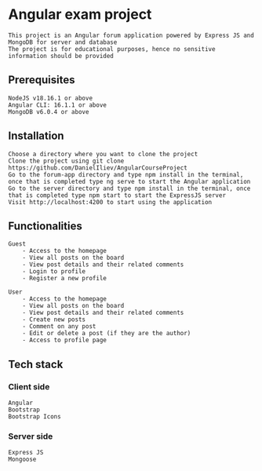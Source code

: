 # Angular exam project
    This project is an Angular forum application powered by Express JS and MongoDB for server and database
    The project is for educational purposes, hence no sensitive information should be provided

## Prerequisites
    NodeJS v18.16.1 or above
    Angular CLI: 16.1.1 or above
    MongoDB v6.0.4 or above

## Installation
    Choose a directory where you want to clone the project
    Clone the project using git clone https://github.com/DanielIliev/AngularCourseProject
    Go to the forum-app directory and type npm install in the terminal, once that is completed type ng serve to start the Angular application
    Go to the server directory and type npm install in the terminal, once that is completed type npm start to start the ExpressJS server
    Visit http://localhost:4200 to start using the application

## Functionalities
    Guest
        - Access to the homepage
        - View all posts on the board
        - View post details and their related comments
        - Login to profile
        - Register a new profile

    User
        - Access to the homepage
        - View all posts on the board
        - View post details and their related comments
        - Create new posts
        - Comment on any post
        - Edit or delete a post (if they are the author)
        - Access to profile page

## Tech stack
### Client side
    Angular
    Bootstrap
    Bootstrap Icons
### Server side
    Express JS
    Mongoose